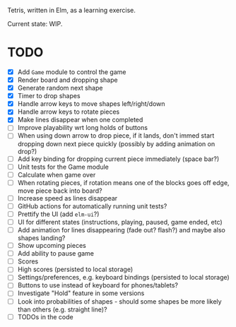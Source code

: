 Tetris, written in Elm, as a learning exercise.

Current state: WIP.

# TODO
- [x] Add `Game` module to control the game
- [x] Render board and dropping shape
- [x] Generate random next shape
- [x] Timer to drop shapes
- [x] Handle arrow keys to move shapes left/right/down
- [x] Handle arrow keys to rotate pieces
- [x] Make lines disappear when one completed
- [ ] Improve playability wrt long holds of buttons
- [ ] When using down arrow to drop piece, if it lands, don't immed start dropping down next piece quickly (possibly
by adding animation on drop?)
- [ ] Add key binding for dropping current piece immediately (space bar?)
- [ ] Unit tests for the Game module
- [ ] Calculate when game over
- [ ] When rotating pieces, if rotation means one of the blocks goes off edge, move piece back into board?
- [ ] Increase speed as lines disappear
- [ ] GitHub actions for automatically running unit tests?
- [ ] Prettify the UI (add `elm-ui`?)
- [ ] UI for different states (instructions, playing, paused, game ended, etc)
- [ ] Add animation for lines disappearing (fade out? flash?) and maybe also shapes landing?
- [ ] Show upcoming pieces
- [ ] Add ability to pause game
- [ ] Scores
- [ ] High scores (persisted to local storage)
- [ ] Settings/preferences, e.g. keyboard bindings (persisted to local storage)
- [ ] Buttons to use instead of keyboard for phones/tablets?
- [ ] Investigate "Hold" feature in some versions
- [ ] Look into probabilities of shapes - should some shapes be more likely than others (e.g. straight line)?
- [ ] TODOs in the code
